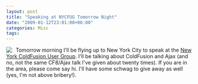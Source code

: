 ```yaml
---
layout: post
title: "Speaking at NYCFUG Tomorrow Night"
date: "2009-01-12T23:01:00+06:00"
categories: Misc 
tags: 
---
```


<img src="https://static.raymondcamden.com/images/cfjedi//id4.jpg" align="left" style="margin-right:10px"> Tomorrow morning I'll be flying up to New York City to speak at the <a href="http://www.nycfug.com/">New York ColdFusion User Group</a>. I'll be talking about ColdFusion and Ajax (and no, not the same CF8/Ajax talk I've given about twenty times). If you are in the area, please come say hi. I'll have some schwag to give away as well (yes, I'm not above bribery!). 

<br clear="left">